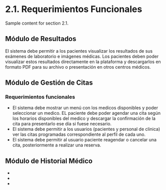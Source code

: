# 2.1. Requerimientos Funcionales

Sample content for section 2.1.

## Módulo de Resultados

El sistema debe permitir a los pacientes visualizar los resultados de sus exámenes de laboratorio e imágenes médicas. Los pacientes deben poder visualizar estos resultados directamente en la plataforma y descargarlos en formato PDF para su archivo o presentación en otros centros médicos.

## Módulo de Gestión de Citas
### Requerimientos funcionales
- El sistema debe mostrar un menú con los medicos disponibles y poder seleccionar un medico. EL paciente debe poder agendar una cita según los horarios disponibles del medico y descargar la confirmación de la cita para presentarlo ese día si fuese necesario.
- El sistema debe permitir a los usuarios (pacientes y personal de clinica) ver las citas programadas correspondiente al perfil de cada uno.
- El sistema debe permitir al usuario paciente reagendar o cancelar una cita, posteriormente a realizar una reserva.

### 
## Módulo de Historial Médico
- 
-
-
